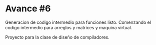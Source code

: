 # Avance #6

Generacion de codigo intermedio para funciones listo. 
Comenzando el codigo intermedio para arreglos y matrices y maquina virtual.


Proyecto para la clase de diseño de compiladores.

